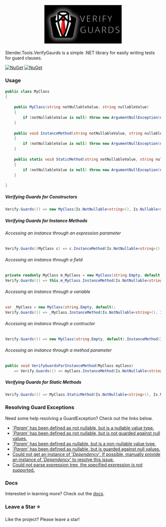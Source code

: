 <h3 align=center>
<img src="media/VerifyGuards.svg" width=50%>
</h3>

Slender.Tools.VerifyGaurds is a simple .NET library for easily writing tests for guard clauses.

[![NuGet](https://img.shields.io/nuget/v/Slender.Tools.VerifyGuards)](https://www.nuget.org/packages/Slender.Tools.VerifyGuards) [![NuGet](https://img.shields.io/nuget/dt/Slender.Tools.VerifyGuards)](https://www.nuget.org/packages/Slender.Tools.VerifyGuards)
### Usage
```c#
public class MyClass
{

    public MyClass(string notNullableValue, string nullableValue)
    {
        if (notNullableValue is null) throw new ArgumentNullException(nameof(notNullableValue));
    }
    
    public void InstanceMethod(string notNullableValue, string nullableValue)
    {
        if (notNullableValue is null) throw new ArgumentNullException(nameof(notNullableValue));
    }
    
    public static void StaticMethod(string notNullableValue, string nullableValue)
    {
        if (notNullableValue is null) throw new ArgumentNullException(nameof(notNullableValue));
    }

}
```
##### Verifying Guards for Constructors
```c#
Verify.Guards(() => new MyClass(Is.NotNullable<string>(), Is.Nullable<string>()));
```
##### Verifying Guards for Instance Methods
###### Accessing an instance through an expression parameter
```c#
Verify.Guards((MyClass c) => c.InstanceMethod(Is.NotNullable<string>(), Is.Nullable<string>()));
```
###### Accessing an instance through a field
```c#
private readonly MyClass m_MyClass = new MyClass(string.Empty, default);
Verify.Guards(() => this.m_MyClass.InstanceMethod(Is.NotNullable<string>(), Is.Nullable<string>()));
```
###### Accessing an instance through a variable
```c#
var _MyClass = new MyClass(string.Empty, default);
Verify.Guards(() => _MyClass.InstanceMethod(Is.NotNullable<string>(), Is.Nullable<string>()));
```
###### Accessing an instance through a contructor
```c#
Verify.Guards(() => new MyClass(string.Empty, default).InstanceMethod(Is.NotNullable<string>(), Is.Nullable<string>()));
```
###### Accessing an instance through a method parameter
```c#
public void VerifyGuardsForInstanceMethod(MyClass myClass)
    => Verify.Guards(() => myClass.InstanceMethod(Is.NotNullable<string>(), Is.Nullable<string>()));
```
##### Verifying Guards for Static Methods
```c#
Verify.Guards(() => MyClass.StaticMethod(Is.NotNullable<string>(), Is.Nullable<string>()));
```
### Resolving Guard Exceptions
Need some help resolving a GuardException? Check out the links below.
- ['_Param_' has been defined as not nullable, but is a nullable value type.](docs/README.GuardException.NotNullableNullValueType.md 'Click for help')
- ['_Param_' has been defined as not nullable, but is not guarded against null values.](docs/README.GuardException.UnguardedNotNullable.md 'Click for help')
- ['_Param_' has been defined as nullable, but is a non-nullable value type.](docs/README.GuardException.NullableNotNullValueType.md 'Click for help')
- ['_Param_' has been defined as nullable, but is guarded against null values.](docs/README.GuardException.GuardedNullable.md 'Click for help')
- [Could not get an instance of '_Dependency_'. If possible, manually provide an instance of '_Dependency_' to resolve this issue.](docs/README.GuardException.InstanceResolutionFailure.md 'Click for help')
- [Could not parse expression tree, the specified expression is not supported.](docs/README.GuardException.UnsupportedExpression.md 'Click for help')
### Docs
Interested in learning more? Check out the [docs](docs/Slender.Tools.VerifyGuards.md 'Slender.Tools.VerifyGuards').
### Leave a Star :star:
Like the project? Please leave a star!